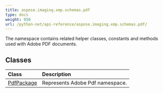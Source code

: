 ```yaml
---
title: aspose.imaging.xmp.schemas.pdf
type: docs
weight: 950
url: /python-net/api-reference/aspose.imaging.xmp.schemas.pdf/
---
```



The namespace contains related helper classes, constants and methods used with Adobe PDF documents.

## **Classes**
|**Class**|**Description**|
| :- | :- |
|[PdfPackage](/imaging/python-net/api-reference/aspose.imaging.xmp.schemas.pdf/pdfpackage/)|Represents Adobe Pdf namespace.|
